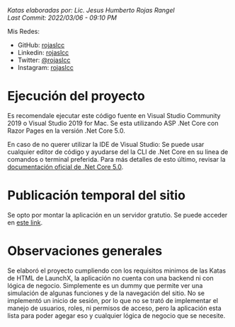 <em>Katas elaboradas por: Lic. Jesus Humberto Rojas Rangel
<br/> Last Commit: 2022/03/06 - 09:10 PM</em>

Mis Redes:
* GitHub: [rojaslcc](https://www.github.com/rojaslcc/)
* Linkedin: [rojaslcc](https://www.linkedin.com/in/rojaslcc/)
* Twitter: [@rojaslcc](https://www.twitter.com/rojaslcc/)
* Instagram: [rojaslcc](https://www.instagram.com/rojaslcc/)

# Ejecución del proyecto
Es recomendale ejecutar este código fuente en Visual Studio Community 2019 o Visual Studio 2019 for Mac. Se esta utilizando ASP .Net Core con Razor Pages en la versión .Net Core 5.0.

En caso de no querer utilizar la IDE de Visual Studio: Se puede usar cualquier editor de código y ayudarse del la CLI de .Net Core en su linea de comandos o terminal preferida. Para más detalles de esto último, revisar la [documentación oficial de .Net Core 5.0](https://docs.microsoft.com/es-es/aspnet/core/introduction-to-aspnet-core?view=aspnetcore-5.0).

# Publicación temporal del sitio
Se opto por montar la aplicación en un servidor gratutio. Se puede acceder en [este link](https://bsite.net/rojaslcc/).

# Observaciones generales
Se elaboró el proyecto cumpliendo con los requisitos minimos de las Katas de HTML de LaunchX, la aplicación no cuenta con una backend ni con lógica de negocio. Simplemente es un dummy que permite ver una simulación de algunas funciones y de la navegación del sitio. No se implementó un inicio de sesión, por lo que no se trató de implementar el manejo de usuarios, roles, ni permisos de acceso, pero la aplicación esta lista para poder agegar eso y cualquier lógica de negocio que se necesite.

